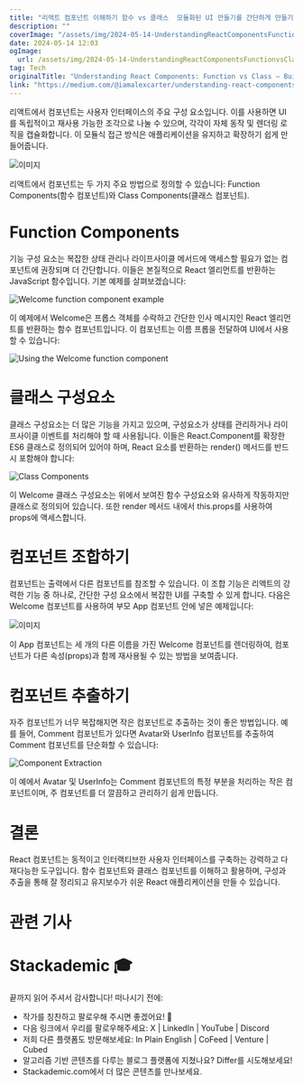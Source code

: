 ```yaml
---
title: "리액트 컴포넌트 이해하기 함수 vs 클래스  모듈화된 UI 만들기를 간단하게 만들기"
description: ""
coverImage: "/assets/img/2024-05-14-UnderstandingReactComponentsFunctionvsClassBuildingModularUIsMadeSimple_0.png"
date: 2024-05-14 12:03
ogImage: 
  url: /assets/img/2024-05-14-UnderstandingReactComponentsFunctionvsClassBuildingModularUIsMadeSimple_0.png
tag: Tech
originalTitle: "Understanding React Components: Function vs Class — Building Modular UIs Made Simple"
link: "https://medium.com/@iamalexcarter/understanding-react-components-function-vs-class-building-modular-uis-made-simple-38d1714d9e48"
---
```



리액트에서 컴포넌트는 사용자 인터페이스의 주요 구성 요소입니다. 이를 사용하면 UI를 독립적이고 재사용 가능한 조각으로 나눌 수 있으며, 각각이 자체 동작 및 렌더링 로직을 캡슐화합니다. 이 모듈식 접근 방식은 애플리케이션을 유지하고 확장하기 쉽게 만들어줍니다.

![이미지](/assets/img/2024-05-14-UnderstandingReactComponentsFunctionvsClassBuildingModularUIsMadeSimple_0.png)

리액트에서 컴포넌트는 두 가지 주요 방법으로 정의할 수 있습니다: Function Components(함수 컴포넌트)와 Class Components(클래스 컴포넌트).

# Function Components



기능 구성 요소는 복잡한 상태 관리나 라이프사이클 메서드에 액세스할 필요가 없는 컴포넌트에 권장되며 더 간단합니다. 이들은 본질적으로 React 엘리먼트를 반환하는 JavaScript 함수입니다. 기본 예제를 살펴보겠습니다:

![Welcome function component example](/assets/img/2024-05-14-UnderstandingReactComponentsFunctionvsClassBuildingModularUIsMadeSimple_1.png)

이 예제에서 Welcome은 프롭스 객체를 수락하고 간단한 인사 메시지인 React 엘리먼트를 반환하는 함수 컴포넌트입니다. 이 컴포넌트는 이름 프롭을 전달하여 UI에서 사용할 수 있습니다:

![Using the Welcome function component](/assets/img/2024-05-14-UnderstandingReactComponentsFunctionvsClassBuildingModularUIsMadeSimple_2.png)



# 클래스 구성요소

클래스 구성요소는 더 많은 기능을 가지고 있으며, 구성요소가 상태를 관리하거나 라이프사이클 이벤트를 처리해야 할 때 사용됩니다. 이들은 React.Component를 확장한 ES6 클래스로 정의되어 있어야 하며, React 요소를 반환하는 render() 메서드를 반드시 포함해야 합니다:

![Class Components](/assets/img/2024-05-14-UnderstandingReactComponentsFunctionvsClassBuildingModularUIsMadeSimple_3.png)

이 Welcome 클래스 구성요소는 위에서 보여진 함수 구성요소와 유사하게 작동하지만 클래스로 정의되어 있습니다. 또한 render 메서드 내에서 this.props를 사용하여 props에 액세스합니다.



# 컴포넌트 조합하기

컴포넌트는 출력에서 다른 컴포넌트를 참조할 수 있습니다. 이 조합 기능은 리액트의 강력한 기능 중 하나로, 간단한 구성 요소에서 복잡한 UI를 구축할 수 있게 합니다. 다음은 Welcome 컴포넌트를 사용하여 부모 App 컴포넌트 안에 넣은 예제입니다:

![이미지](/assets/img/2024-05-14-UnderstandingReactComponentsFunctionvsClassBuildingModularUIsMadeSimple_4.png)

이 App 컴포넌트는 세 개의 다른 이름을 가진 Welcome 컴포넌트를 렌더링하여, 컴포넌트가 다른 속성(props)과 함께 재사용될 수 있는 방법을 보여줍니다.



# 컴포넌트 추출하기

자주 컴포넌트가 너무 복잡해지면 작은 컴포넌트로 추출하는 것이 좋은 방법입니다. 예를 들어, Comment 컴포넌트가 있다면 Avatar와 UserInfo 컴포넌트를 추출하여 Comment 컴포넌트를 단순화할 수 있습니다:

![Component Extraction](/assets/img/2024-05-14-UnderstandingReactComponentsFunctionvsClassBuildingModularUIsMadeSimple_5.png)

이 예에서 Avatar 및 UserInfo는 Comment 컴포넌트의 특정 부분을 처리하는 작은 컴포넌트이며, 주 컴포넌트를 더 깔끔하고 관리하기 쉽게 만듭니다.



# 결론

React 컴포넌트는 동적이고 인터랙티브한 사용자 인터페이스를 구축하는 강력하고 다재다능한 도구입니다. 함수 컴포넌트와 클래스 컴포넌트를 이해하고 활용하며, 구성과 추출을 통해 잘 정리되고 유지보수가 쉬운 React 애플리케이션을 만들 수 있습니다.

# 관련 기사

# Stackademic 🎓



끝까지 읽어 주셔서 감사합니다! 떠나시기 전에:

- 작가를 칭찬하고 팔로우해 주시면 좋겠어요! 👏
- 다음 링크에서 우리를 팔로우해주세요: X | LinkedIn | YouTube | Discord
- 저희 다른 플랫폼도 방문해보세요: In Plain English | CoFeed | Venture | Cubed
- 알고리즘 기반 콘텐츠를 다루는 블로그 플랫폼에 지쳤나요? Differ를 시도해보세요!
- Stackademic.com에서 더 많은 콘텐츠를 만나보세요.
